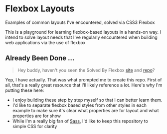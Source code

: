 # Flexbox Layouts
Examples of common layouts I've encountered, solved via CSS3 Flexbox

This is a playground for learning flexbox-based layouts in a hands-on way.  I intend to solve layout needs that I've regularly encountered when building web applications via the use of flexbox

## Already Been Done ...

> Hey buddy, haven't you seen the Solved By Flexbox [site][1] and [repo][2]? 

Yep, I have actually.  That was what prompted me to create this repo.  First of all, that's a really great resource that I'll likely reference a lot.  Here's why I'm putting these here:  

* I enjoy building these step by step myself so that I can better learn them. 
* I'd like to separate flexbox based styles from other styles in each example to make sure it's clear what properties are for layout and what properties are for show
* While I'm a really big fan of [Sass][3], I'd like to keep this repository to simple CSS for clarity

[1]:http://philipwalton.github.io/solved-by-flexbox/
[2]:https://github.com/philipwalton/solved-by-flexbox
[3]:http://sass-lang.com/

